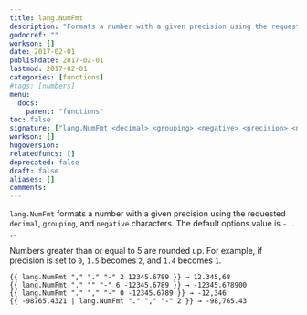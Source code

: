 ```yaml
---
title: lang.NumFmt
description: "Formats a number with a given precision using the requested `decimal`, `grouping`, and `negative` characters."
godocref: ""
workson: []
date: 2017-02-01
publishdate: 2017-02-01
lastmod: 2017-02-01
categories: [functions]
#tags: [numbers]
menu:
  docs:
    parent: "functions"
toc: false
signature: ["lang.NumFmt <decimal> <grouping> <negative> <precision> <number>"]
workson: []
hugoversion:
relatedfuncs: []
deprecated: false
draft: false
aliases: []
comments:
---
```


`lang.NumFmt` formats a number with a given precision using the requested `decimal`, `grouping`, and `negative` characters. The default options value is `- . ,`.

Numbers greater than or equal to 5 are rounded up. For example, if precision is set to `0`, `1.5` becomes `2`, and `1.4` becomes `1`.

```
{{ lang.NumFmt "," "." "-" 2 12345.6789 }} → 12.345,68
{{ lang.NumFmt "." "" "-" 6 -12345.6789 }} → -12345.678900
{{ lang.NumFmt "." "," "-" 0 -12345.6789 }} → -12,346
{{ -98765.4321 | lang.NumFmt "." "," "-" 2 }} → -98,765.43
```
